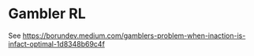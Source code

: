 # Gambler RL

See https://borundev.medium.com/gamblers-problem-when-inaction-is-infact-optimal-1d8348b69c4f